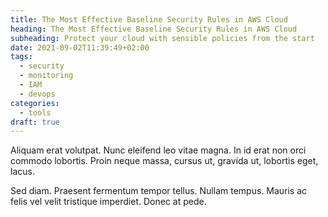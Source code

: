 ```yaml
---
title: The Most Effective Baseline Security Rules in AWS Cloud
heading: The Most Effective Baseline Security Rules in AWS Cloud
subheading: Protect your cloud with sensible policies from the start
date: 2021-09-02T11:39:49+02:00
tags:
  - security
  - monitoring
  - IAM
  - devops
categories:
  - tools
draft: true
---
```


Aliquam erat volutpat. Nunc eleifend leo vitae magna. In id erat non orci
commodo lobortis. Proin neque massa, cursus ut, gravida ut, lobortis eget,
lacus.

Sed diam. Praesent fermentum tempor tellus. Nullam tempus. Mauris ac felis
vel velit tristique imperdiet. Donec at pede.
